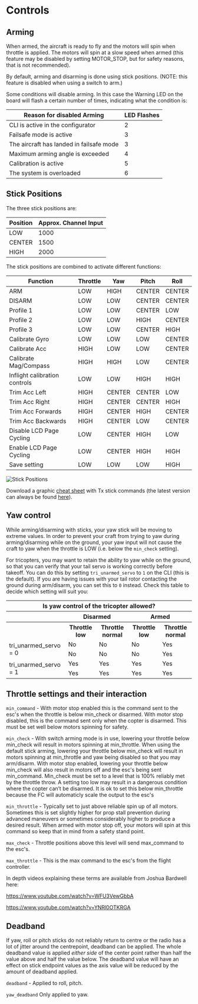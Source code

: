 # Controls

## Arming

When armed, the aircraft is ready to fly and the motors will spin when throttle is applied.  The motors will
spin at a slow speed when armed (this feature may be disabled by setting MOTOR_STOP, but for safety reasons,
that is not recommended).

By default, arming and disarming is done using stick positions.  (NOTE: this feature is disabled when using a
switch to arm.)

Some conditions will disable arming. In this case the Warning LED on the board will flash a certain number of times, indicating what the condition is:

| Reason for disabled Arming               | LED Flashes |
|------------------------------------------|-------------|
| CLI is active in the configurator        | 2           |
| Failsafe mode is active                  | 3           |
| The aircraft has landed in failsafe mode | 3           |
| Maximum arming angle is exceeded         | 4           |
| Calibration is active                    | 5           |
| The system is overloaded                 | 6           |

## Stick Positions

The three stick positions are:

|Position        | Approx. Channel Input|
|----------------|----------------------|
|LOW             | 1000                 |
|CENTER          | 1500                 |
|HIGH            | 2000                 |

The stick positions are combined to activate different functions:

| Function                      | Throttle | Yaw     | Pitch  | Roll   |
| ----------------------------- | -------- | ------- | ------ | ------ |
| ARM                           | LOW      | HIGH    | CENTER | CENTER |
| DISARM                        | LOW      | LOW     | CENTER | CENTER |
| Profile 1                     | LOW      | LOW     | CENTER | LOW    |
| Profile 2                     | LOW      | LOW     | HIGH   | CENTER |
| Profile 3                     | LOW      | LOW     | CENTER | HIGH   |
| Calibrate Gyro                | LOW      | LOW     | LOW    | CENTER |
| Calibrate Acc                 | HIGH     | LOW     | LOW    | CENTER |
| Calibrate Mag/Compass         | HIGH     | HIGH    | LOW    | CENTER |
| Inflight calibration controls | LOW      | LOW     | HIGH   | HIGH   |
| Trim Acc Left                 | HIGH     | CENTER  | CENTER | LOW    |
| Trim Acc Right                | HIGH     | CENTER  | CENTER | HIGH   |
| Trim Acc Forwards             | HIGH     | CENTER  | HIGH   | CENTER |
| Trim Acc Backwards            | HIGH     | CENTER  | LOW    | CENTER |
| Disable LCD Page Cycling      | LOW      | CENTER  | HIGH   | LOW    |
| Enable LCD Page Cycling       | LOW      | CENTER  | HIGH   | HIGH   |
| Save setting                  | LOW      | LOW     | LOW    | HIGH   |

![Stick Positions](assets/images/StickPositions.png)

Download a graphic [cheat sheet](https://multiwii.googlecode.com/svn/branches/Hamburger/MultiWii-StickConfiguration-23_v0-5772156649.pdf) with Tx stick commands (the latest version can always be found
[here](https://code.google.com/p/multiwii/source/browse/#svn%2Fbranches%2FHamburger)).

## Yaw control

While arming/disarming with sticks, your yaw stick will be moving to extreme values. In order to prevent your craft
from trying to yaw during arming/disarming while on the ground, your yaw input will not cause the craft to yaw when the
throttle is LOW (i.e. below the `min_check` setting).

For tricopters, you may want to retain the ability to yaw while on the ground, so that you can verify that your tail
servo is working correctly before takeoff. You can do this by setting `tri_unarmed_servo` to `1` on the CLI (this is the
default). If you are having issues with your tail rotor contacting the ground during arm/disarm, you can set this to
`0` instead. Check this table to decide which setting will suit you:

<table>
    <tr>
        <th colspan="5">Is yaw control of the tricopter allowed?</th>
    </tr>
    <tr>
        <th></th><th colspan="2">Disarmed</th><th colspan="2">Armed</th>
    </tr>
    <tr>
        <th></th><th>Throttle low</th><th>Throttle normal</th><th>Throttle low</th><th>Throttle normal</th>
    </tr>
    <tr>
        <td rowspan="2">tri_unarmed_servo = 0</td><td>No</td><td>No</td><td>No</td><td>Yes</td>
    </tr>
    <tr>
        <td>No</td><td>No</td><td>No</td><td>Yes</td>
    </tr>
    <tr>
        <td rowspan="2">tri_unarmed_servo = 1</td><td>Yes</td><td>Yes</td><td>Yes</td><td>Yes</td>
    </tr>
    <tr>
        <td>Yes</td><td>Yes</td><td>Yes</td><td>Yes</td>
    </tr>
</table>


## Throttle settings and their interaction

`min_command` -
With motor stop enabled this is the command sent to the esc's when the throttle is below min_check or disarmed. With motor stop disabled, this is the command sent only when the copter is disarmed. This must be set well below motors spinning for safety. 

`min_check` - 
With switch arming mode is in use, lowering your throttle below min_check will result in motors spinning at min_throttle. When using the default stick arming, lowering your throttle below min_check will result in motors spinning at min_throttle and yaw being disabled so that you may arm/disarm. With motor stop enabled, lowering your throttle below min_check will also result in motors off and the esc's being sent min_command. Min_check must be set to a level that is 100% reliably met by the throttle throw. A setting too low may result in a dangerous condition where the copter can’t be disarmed. It is ok to set this below min_throttle because the FC will automaticly scale the output to the esc's

`min_throttle` -
Typically set to just above reliable spin up of all motors. Sometimes this is set slightly higher for prop stall prevention during advanced maneuvers or sometimes considerably higher to produce a desired result. When armed with motor stop off, your motors will spin at this command so keep that in mind from a safety stand point.  

`max_check` -
Throttle positions above this level will send max_command to the esc's. 

`max_throttle` -
This is the max command to the esc's from the flight controller. 

In depth videos explaining these terms are available from Joshua Bardwell here:

https://www.youtube.com/watch?v=WFU3VewGbbA

https://www.youtube.com/watch?v=YNRl0OTKRGA


## Deadband

If yaw, roll or pitch sticks do not reliably return to centre or the radio has a lot of jitter around the centrepoint, deadband can be applied. The whole deadband value is applied *either side* of the center point rather than half the value above and half the value below. The deadband value will have an effect on stick endpoint values as the axis value will be reduced by the amount of deadband applied. 

`deadband` -
Applied to roll, pitch.

`yaw_deadband`
Only applied to yaw. 
